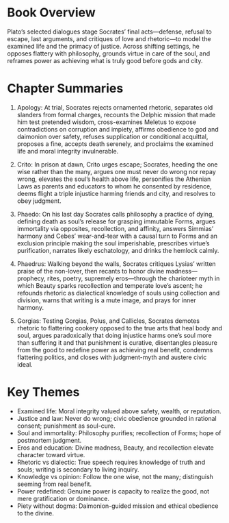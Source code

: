 # Book Overview
Plato’s selected dialogues stage Socrates’ final acts—defense, refusal to escape, last arguments, and critiques of love and rhetoric—to model the examined life and the primacy of justice. Across shifting settings, he opposes flattery with philosophy, grounds virtue in care of the soul, and reframes power as achieving what is truly good before gods and city.

# Chapter Summaries
1. Apology: At trial, Socrates rejects ornamented rhetoric, separates old slanders from formal charges, recounts the Delphic mission that made him test pretended wisdom, cross-examines Meletus to expose contradictions on corruption and impiety, affirms obedience to god and daimonion over safety, refuses supplication or conditional acquittal, proposes a fine, accepts death serenely, and proclaims the examined life and moral integrity invulnerable.

2. Crito: In prison at dawn, Crito urges escape; Socrates, heeding the one wise rather than the many, argues one must never do wrong nor repay wrong, elevates the soul’s health above life, personifies the Athenian Laws as parents and educators to whom he consented by residence, deems flight a triple injustice harming friends and city, and resolves to obey judgment.

3. Phaedo: On his last day Socrates calls philosophy a practice of dying, defining death as soul’s release for grasping immutable Forms, argues immortality via opposites, recollection, and affinity, answers Simmias’ harmony and Cebes’ wear-and-tear with a causal turn to Forms and an exclusion principle making the soul imperishable, prescribes virtue’s purification, narrates likely eschatology, and drinks the hemlock calmly.

4. Phaedrus: Walking beyond the walls, Socrates critiques Lysias’ written praise of the non-lover, then recants to honor divine madness—prophecy, rites, poetry, supremely eros—through the charioteer myth in which Beauty sparks recollection and temperate love’s ascent; he refounds rhetoric as dialectical knowledge of souls using collection and division, warns that writing is a mute image, and prays for inner harmony.

5. Gorgias: Testing Gorgias, Polus, and Callicles, Socrates demotes rhetoric to flattering cookery opposed to the true arts that heal body and soul, argues paradoxically that doing injustice harms one’s soul more than suffering it and that punishment is curative, disentangles pleasure from the good to redefine power as achieving real benefit, condemns flattering politics, and closes with judgment-myth and austere civic ideal.

# Key Themes
- Examined life: Moral integrity valued above safety, wealth, or reputation.
- Justice and law: Never do wrong; civic obedience grounded in rational consent; punishment as soul-cure.
- Soul and immortality: Philosophy purifies; recollection of Forms; hope of postmortem judgment.
- Eros and education: Divine madness, Beauty, and recollection elevate character toward virtue.
- Rhetoric vs dialectic: True speech requires knowledge of truth and souls; writing is secondary to living inquiry.
- Knowledge vs opinion: Follow the one wise, not the many; distinguish seeming from real benefit.
- Power redefined: Genuine power is capacity to realize the good, not mere gratification or dominance.
- Piety without dogma: Daimonion-guided mission and ethical obedience to the divine.